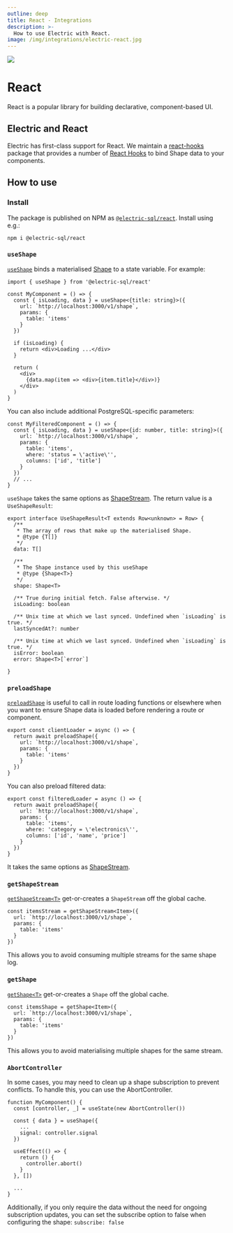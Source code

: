 ```yaml
---
outline: deep
title: React - Integrations
description: >-
  How to use Electric with React.
image: /img/integrations/electric-react.jpg
---
```


<img src="/img/integrations/react.svg" class="product-icon" />

# React

React is a popular library for building declarative, component-based UI.

## Electric and React

Electric has first-class support for React. We maintain a [react-hooks](https://github.com/electric-sql/electric/tree/main/packages/react-hooks) package that provides a number of [React Hooks](https://react.dev/reference/react/hooks) to bind Shape data to your components.

## How to use

### Install

The package is published on NPM as [`@electric-sql/react`](https://www.npmjs.com/package/@electric-sql/react). Install using e.g.:

```shell
npm i @electric-sql/react
```

### `useShape`

[`useShape`](https://github.com/electric-sql/electric/blob/main/packages/react-hooks/src/react-hooks.tsx#L131) binds a materialised [Shape](/docs/api/clients/typescript#shape) to a state variable. For example:

```tsx
import { useShape } from '@electric-sql/react'

const MyComponent = () => {
  const { isLoading, data } = useShape<{title: string}>({
    url: `http://localhost:3000/v1/shape`,
    params: {
      table: 'items'
    }
  })

  if (isLoading) {
    return <div>Loading ...</div>
  }

  return (
    <div>
      {data.map(item => <div>{item.title}</div>)}
    </div>
  )
}
```

You can also include additional PostgreSQL-specific parameters:

```tsx
const MyFilteredComponent = () => {
  const { isLoading, data } = useShape<{id: number, title: string}>({
    url: `http://localhost:3000/v1/shape`,
    params: {
      table: 'items',
      where: 'status = \'active\'',
      columns: ['id', 'title']
    }
  })
  // ...
}
```

`useShape` takes the same options as [ShapeStream](/docs/api/clients/typescript#options). The return value is a `UseShapeResult`:

```tsx
export interface UseShapeResult<T extends Row<unknown> = Row> {
  /**
   * The array of rows that make up the materialised Shape.
   * @type {T[]}
   */
  data: T[]

  /**
   * The Shape instance used by this useShape
   * @type {Shape<T>}
   */
  shape: Shape<T>

  /** True during initial fetch. False afterwise. */
  isLoading: boolean

  /** Unix time at which we last synced. Undefined when `isLoading` is true. */
  lastSyncedAt?: number

  /** Unix time at which we last synced. Undefined when `isLoading` is true. */
  isError: boolean
  error: Shape<T>[`error`]

}
```

### `preloadShape`

[`preloadShape`](https://github.com/electric-sql/electric/blob/main/packages/react-hooks/src/react-hooks.tsx#L17) is useful to call in route loading functions or elsewhere when you want to ensure Shape data is loaded before rendering a route or component.

```tsx
export const clientLoader = async () => {
  return await preloadShape({
    url: `http://localhost:3000/v1/shape`,
    params: {
      table: 'items'
    }
  })
}
```

You can also preload filtered data:

```tsx
export const filteredLoader = async () => {
  return await preloadShape({
    url: `http://localhost:3000/v1/shape`,
    params: {
      table: 'items',
      where: 'category = \'electronics\'',
      columns: ['id', 'name', 'price']
    }
  })
}
```

It takes the same options as [ShapeStream](/docs/api/clients/typescript#options).

### `getShapeStream`

[`getShapeStream<T>`](https://github.com/electric-sql/electric/blob/main/packages/react-hooks/src/react-hooks.tsx#L30) get-or-creates a `ShapeStream` off the global cache.

```tsx
const itemsStream = getShapeStream<Item>({
  url: `http://localhost:3000/v1/shape`,
  params: {
    table: 'items'
  }
})
```

This allows you to avoid consuming multiple streams for the same shape log.

### `getShape`

[`getShape<T>`](https://github.com/electric-sql/electric/blob/main/packages/react-hooks/src/react-hooks.tsx#L49) get-or-creates a `Shape` off the global cache.

```tsx
const itemsShape = getShape<Item>({
  url: `http://localhost:3000/v1/shape`,
  params: {
    table: 'items'
  }
})
```

This allows you to avoid materialising multiple shapes for the same stream.

### `AbortController`

In some cases, you may need to clean up a shape subscription to prevent conflicts. To handle this, you can use the AbortController.

```tsx
function MyComponent() {
  const [controller, _] = useState(new AbortController())
  
  const { data } = useShape({
    ...
    signal: controller.signal
  })

  useEffect(() => {
    return () {
      controller.abort()
    }
  }, [])

  ...
}
```

Additionally, if you only require the data without the need for ongoing subscription updates, you can set the subscribe option to false when configuring the shape:  `subscribe: false`
